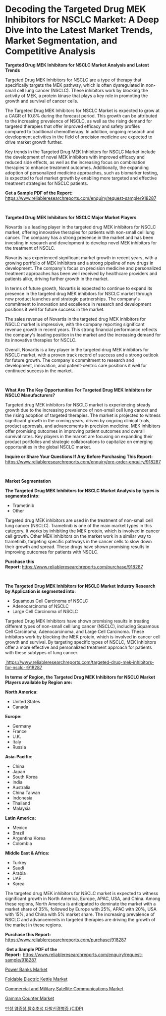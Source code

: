 <p><h1>Decoding the Targeted Drug MEK Inhibitors for NSCLC Market: A Deep Dive into the Latest Market Trends, Market Segmentation, and Competitive Analysis</h1></p><p><strong>Targeted Drug MEK Inhibitors for NSCLC Market Analysis and Latest Trends</strong></p>
<p><p>Targeted Drug MEK Inhibitors for NSCLC are a type of therapy that specifically targets the MEK pathway, which is often dysregulated in non-small cell lung cancer (NSCLC). These inhibitors work by blocking the activity of MEK, a protein kinase that plays a key role in promoting the growth and survival of cancer cells.</p><p>The Targeted Drug MEK Inhibitors for NSCLC Market is expected to grow at a CAGR of 10.8% during the forecast period. This growth can be attributed to the increasing prevalence of NSCLC, as well as the rising demand for targeted therapies that offer improved efficacy and safety profiles compared to traditional chemotherapy. In addition, ongoing research and development activities in the field of precision medicine are expected to drive market growth further.</p><p>Key trends in the Targeted Drug MEK Inhibitors for NSCLC Market include the development of novel MEK inhibitors with improved efficacy and reduced side effects, as well as the increasing focus on combination therapies to enhance treatment outcomes. Additionally, the expanding adoption of personalized medicine approaches, such as biomarker testing, is expected to fuel market growth by enabling more targeted and effective treatment strategies for NSCLC patients.</p></p>
<p><strong>Get a Sample PDF of the Report:&nbsp;</strong> <a href="https://www.reliableresearchreports.com/enquiry/request-sample/918287">https://www.reliableresearchreports.com/enquiry/request-sample/918287</a></p>
<p>&nbsp;</p>
<p><strong>Targeted Drug MEK Inhibitors for NSCLC Major Market Players</strong></p>
<p><p>Novartis is a leading player in the targeted drug MEK inhibitors for NSCLC market, offering innovative therapies for patients with non-small cell lung cancer. The company has a strong presence in the market and has been investing in research and development to develop novel MEK inhibitors for the treatment of NSCLC.</p><p>Novartis has experienced significant market growth in recent years, with a growing portfolio of MEK inhibitors and a strong pipeline of new drugs in development. The company's focus on precision medicine and personalized treatment approaches has been well received by healthcare providers and patients alike, driving further growth in the market.</p><p>In terms of future growth, Novartis is expected to continue to expand its presence in the targeted drug MEK inhibitors for NSCLC market through new product launches and strategic partnerships. The company's commitment to innovation and excellence in research and development positions it well for future success in the market.</p><p>The sales revenue of Novartis in the targeted drug MEK inhibitors for NSCLC market is impressive, with the company reporting significant revenue growth in recent years. This strong financial performance reflects the company's leading position in the market and the increasing demand for its innovative therapies for NSCLC.</p><p>Overall, Novartis is a key player in the targeted drug MEK inhibitors for NSCLC market, with a proven track record of success and a strong outlook for future growth. The company's commitment to research and development, innovation, and patient-centric care positions it well for continued success in the market.</p></p>
<p>&nbsp;</p>
<p><strong>What Are The Key Opportunities For Targeted Drug MEK Inhibitors for NSCLC Manufacturers?</strong></p>
<p><p>Targeted drug MEK inhibitors for NSCLC market is experiencing steady growth due to the increasing prevalence of non-small cell lung cancer and the rising adoption of targeted therapies. The market is projected to witness significant growth in the coming years, driven by ongoing clinical trials, product approvals, and advancements in precision medicine. MEK inhibitors offer promising outcomes in improving patient outcomes and overall survival rates. Key players in the market are focusing on expanding their product portfolios and strategic collaborations to capitalize on emerging opportunities in the global NSCLC market.</p></p>
<p><strong>Inquire or Share Your Questions If Any Before Purchasing This Report:</strong> <a href="https://www.reliableresearchreports.com/enquiry/pre-order-enquiry/918287">https://www.reliableresearchreports.com/enquiry/pre-order-enquiry/918287</a></p>
<p>&nbsp;</p>
<p><strong>Market Segmentation</strong></p>
<p><strong>The Targeted Drug MEK Inhibitors for NSCLC Market Analysis by types is segmented into:</strong></p>
<p><ul><li>Trametinib</li><li>Other</li></ul></p>
<p><p>Targeted drug MEK inhibitors are used in the treatment of non-small cell lung cancer (NSCLC). Trametinib is one of the main market types in this category. It works by inhibiting the MEK protein, which is involved in cancer cell growth. Other MEK inhibitors on the market work in a similar way to trametinib, targeting specific pathways in the cancer cells to slow down their growth and spread. These drugs have shown promising results in improving outcomes for patients with NSCLC.</p></p>
<p><strong>Purchase this Report:&nbsp;</strong><a href="https://www.reliableresearchreports.com/purchase/918287">https://www.reliableresearchreports.com/purchase/918287</a></p>
<p>&nbsp;</p>
<p><strong>The Targeted Drug MEK Inhibitors for NSCLC Market Industry Research by Application is segmented into:</strong></p>
<p><ul><li>Squamous Cell Carcinoma of NSCLC</li><li>Adenocarcinoma of NSCLC</li><li>Large Cell Carcinoma of NSCLC</li></ul></p>
<p><p>Targeted Drug MEK Inhibitors have shown promising results in treating different types of non-small cell lung cancer (NSCLC), including Squamous Cell Carcinoma, Adenocarcinoma, and Large Cell Carcinoma. These inhibitors work by blocking the MEK protein, which is involved in cancer cell growth and survival. By targeting specific types of NSCLC, MEK inhibitors offer a more effective and personalized treatment approach for patients with these subtypes of lung cancer.</p></p>
<p><a href="https://www.reliableresearchreports.com/targeted-drug-mek-inhibitors-for-nsclc-r918287">&nbsp;https://www.reliableresearchreports.com/targeted-drug-mek-inhibitors-for-nsclc-r918287</a></p>
<p><strong>In terms of Region, the Targeted Drug MEK Inhibitors for NSCLC Market Players available by Region are:</strong></p>
<p>
    <p> <strong> North America: </strong>
        <ul>
            <li>United States</li>
            <li>Canada</li>
        </ul>
        </p> 
    <p> <strong> Europe: </strong>
        <ul>
            <li>Germany</li>
            <li>France</li>
            <li>U.K.</li>
            <li>Italy</li>
            <li>Russia</li>
        </ul>
        </p> 
    <p> <strong> Asia-Pacific: </strong>
        <ul>
            <li>China</li>
            <li>Japan</li>
            <li>South Korea</li>
            <li>India</li>
            <li>Australia</li>
            <li>China Taiwan</li>
            <li>Indonesia</li>
            <li>Thailand</li>
            <li>Malaysia</li>
        </ul>
        </p> 
    <p> <strong> Latin America: </strong>
        <ul>
            <li>Mexico</li>
            <li>Brazil</li>
            <li>Argentina Korea</li>
            <li>Colombia</li>
        </ul>
        </p> 
    <p> <strong> Middle East & Africa: </strong>
        <ul>
            <li>Turkey</li>
            <li>Saudi</li>
            <li>Arabia</li>
            <li>UAE</li>
            <li>Korea</li>
        </ul>
    </p>
    </p>
<p><p>The targeted drug MEK inhibitors for NSCLC market is expected to witness significant growth in North America, Europe, APAC, USA, and China. Among these regions, North America is anticipated to dominate the market with a market share of 35%, followed by Europe with 25%, APAC with 20%, USA with 15%, and China with 5% market share. The increasing prevalence of NSCLC and advancements in targeted therapies are driving the growth of the market in these regions.</p></p>
<p><strong>Purchase this Report: </strong><a href="https://www.reliableresearchreports.com/purchase/918287">https://www.reliableresearchreports.com/purchase/918287</a></p>
<p>&nbsp;<strong>Get a Sample PDF of the Report:&nbsp;&nbsp;</strong><a href="https://www.reliableresearchreports.com/enquiry/request-sample/918287">https://www.reliableresearchreports.com/enquiry/request-sample/918287</a></p>
<p><strong></strong></p>
<p><p><a href="https://www.linkedin.com/pulse/global-power-banks-market-product-type-application-region-g53je?trackingId=pOC5ZkwOQNYWvdYalSYZJg%3D%3D">Power Banks Market</a></p><p><a href="https://www.linkedin.com/pulse/tric-kettle-market-outlook-forecast-from-2024-2031-researchoid-yl1ie?trackingId=mv%2BOMhEDR%2F6ZtqmoG0mjwA%3D%3D">Foldable Electric Kettle Market</a></p><p><a href="https://github.com/philipWlf74/Market-Research-Report-List-1/blob/main/commercial-and-military-satellite-communications-market.md">Commercial and Military Satellite Communications Market</a></p><p><a href="https://medium.com/@shanieprice69879/gamma-counter-market-research-report-includes-analysis-on-market-size-share-and-growth-rate-at-10-2-51a053291cf9">Gamma Counter Market</a></p><p><a href="https://github.com/plelbej847484502/Market-Research-Report-List-4/blob/main/446966082001.md">만성 염증성 탈수초성 다발신경병증 (CIDP)</a></p></p>